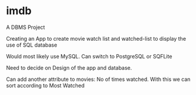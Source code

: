 # imdb

A DBMS Project

Creating an App to create movie watch list and watched-list to display the use of SQL database

Would most likely use MySQL. Can switch to PostgreSQL or SQFLite

Need to decide on Design of the app and database.

Can add another attribute to movies: No of times watched. With this we can sort according to Most Watched